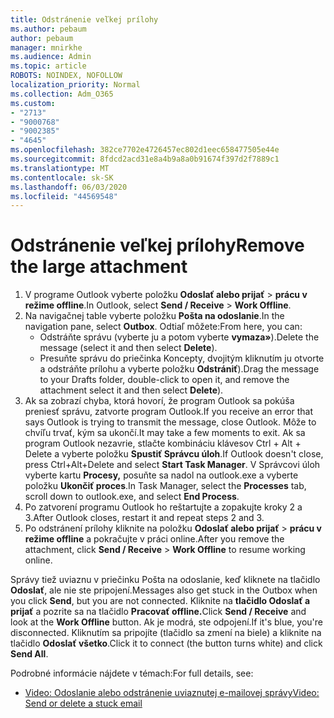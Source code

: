 ```yaml
---
title: Odstránenie veľkej prílohy
ms.author: pebaum
author: pebaum
manager: mnirkhe
ms.audience: Admin
ms.topic: article
ROBOTS: NOINDEX, NOFOLLOW
localization_priority: Normal
ms.collection: Adm_O365
ms.custom:
- "2713"
- "9000768"
- "9002385"
- "4645"
ms.openlocfilehash: 382ce7702e4726457ec802d1eec658477505e44e
ms.sourcegitcommit: 8fdcd2acd31e8a4b9a8a0b91674f397d2f7889c1
ms.translationtype: MT
ms.contentlocale: sk-SK
ms.lasthandoff: 06/03/2020
ms.locfileid: "44569548"
---
```

# <a name="remove-the-large-attachment"></a><span data-ttu-id="48956-102">Odstránenie veľkej prílohy</span><span class="sxs-lookup"><span data-stu-id="48956-102">Remove the large attachment</span></span>

1. <span data-ttu-id="48956-103">V programe Outlook vyberte položku **Odoslať alebo prijať**  >  **prácu v režime offline**.</span><span class="sxs-lookup"><span data-stu-id="48956-103">In Outlook, select **Send / Receive** > **Work Offline**.</span></span> 
2. <span data-ttu-id="48956-104">Na navigačnej table vyberte položku **Pošta na odoslanie**.</span><span class="sxs-lookup"><span data-stu-id="48956-104">In the navigation pane, select **Outbox**.</span></span> <span data-ttu-id="48956-105">Odtiaľ môžete:</span><span class="sxs-lookup"><span data-stu-id="48956-105">From here, you can:</span></span> 
    - <span data-ttu-id="48956-106">Odstráňte správu (vyberte ju a potom vyberte **vymaza»**).</span><span class="sxs-lookup"><span data-stu-id="48956-106">Delete the message (select it and then select **Delete**).</span></span>
    - <span data-ttu-id="48956-107">Presuňte správu do priečinka Koncepty, dvojitým kliknutím ju otvorte a odstráňte prílohu a vyberte položku **Odstrániť**).</span><span class="sxs-lookup"><span data-stu-id="48956-107">Drag the message to your Drafts folder, double-click to open it, and remove the attachment select it and then select **Delete**).</span></span>
3. <span data-ttu-id="48956-108">Ak sa zobrazí chyba, ktorá hovorí, že program Outlook sa pokúša preniesť správu, zatvorte program Outlook.</span><span class="sxs-lookup"><span data-stu-id="48956-108">If you receive an error that says Outlook is trying to transmit the message, close Outlook.</span></span> <span data-ttu-id="48956-109">Môže to chvíľu trvať, kým sa ukončí.</span><span class="sxs-lookup"><span data-stu-id="48956-109">It may take a few moments to exit.</span></span> <span data-ttu-id="48956-110">Ak sa program Outlook nezavrie, stlačte kombináciu klávesov Ctrl + Alt + Delete a vyberte položku **Spustiť Správcu úloh**.</span><span class="sxs-lookup"><span data-stu-id="48956-110">If Outlook doesn't close, press Ctrl+Alt+Delete and select **Start Task Manager**.</span></span> <span data-ttu-id="48956-111">V Správcovi úloh vyberte kartu **Procesy,** posuňte sa nadol na outlook.exe a vyberte položku **Ukončiť proces**.</span><span class="sxs-lookup"><span data-stu-id="48956-111">In Task Manager, select the **Processes** tab, scroll down to outlook.exe, and select **End Process**.</span></span>
4. <span data-ttu-id="48956-112">Po zatvorení programu Outlook ho reštartujte a zopakujte kroky 2 a 3.</span><span class="sxs-lookup"><span data-stu-id="48956-112">After Outlook closes, restart it and repeat steps 2 and 3.</span></span> 
5. <span data-ttu-id="48956-113">Po odstránení prílohy kliknite na položku **Odoslať alebo prijať**  >  **prácu v režime offline** a pokračujte v práci online.</span><span class="sxs-lookup"><span data-stu-id="48956-113">After you remove the attachment, click **Send / Receive** > **Work Offline** to resume working online.</span></span> 

<span data-ttu-id="48956-114">Správy tiež uviaznu v priečinku Pošta na odoslanie, keď kliknete na tlačidlo **Odoslať**, ale nie ste pripojení.</span><span class="sxs-lookup"><span data-stu-id="48956-114">Messages also get stuck in the Outbox when you click **Send**, but you are not connected.</span></span> <span data-ttu-id="48956-115">Kliknite na **tlačidlo Odoslať a prijať** a pozrite sa na tlačidlo **Pracovať offline.**</span><span class="sxs-lookup"><span data-stu-id="48956-115">Click **Send / Receive** and look at the **Work Offline** button.</span></span> <span data-ttu-id="48956-116">Ak je modrá, ste odpojení.</span><span class="sxs-lookup"><span data-stu-id="48956-116">If it's blue, you're disconnected.</span></span> <span data-ttu-id="48956-117">Kliknutím sa pripojíte (tlačidlo sa zmení na biele) a kliknite na tlačidlo **Odoslať všetko**.</span><span class="sxs-lookup"><span data-stu-id="48956-117">Click it to connect (the button turns white) and click **Send All**.</span></span>
 
 <span data-ttu-id="48956-118">Podrobné informácie nájdete v témach:</span><span class="sxs-lookup"><span data-stu-id="48956-118">For full details, see:</span></span>
- [<span data-ttu-id="48956-119">Video: Odoslanie alebo odstránenie uviaznutej e-mailovej správy</span><span class="sxs-lookup"><span data-stu-id="48956-119">Video: Send or delete a stuck email</span></span>](https://support.office.com/article/Video-Send-or-delete-an-email-stuck-in-your-outbox-26d5d34a-4e5f-444a-a9e8-44db04a94dec) 